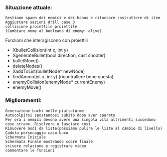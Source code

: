 ### Situazione attuale:
    Gestione spawn dei nemici e dei bonus e ritoccare costruttore di item
    Aggiustare sezioni drill case 3
    collisione proiettile proiettile
    (Cambiare nome al booleano di enemy: alive) 
    
    
Funzioni che interagiscono con proiettili

- XbulletCollision(int x, int y)
- XgenerateBullet(bool direction, cast shooter)
- bulletMove()
- deleteNodes()
- XaddToList(bulletNode* newNode)
- findAmmo(int x, int y) (ricontrallere bene questa)
- enemyCollision(enemyNode* currentEnemy)
- enemyMove()

### Miglioramenti:
    Generazione buchi nelle piattaforme
    Autocolpirsi spostandosi subito dopo aver sparato
    Per ora i nemici devono avere una singola vita altrimenti succedono cose strane. Risolvere o lasciare così
    Rimuovere nodi da liste(possiamo pulire le liste al cambio di livello)
    Caduta personaggio caso buco 
    Schermata Iniziale
    Schermata Finale mostrando score finale
    scivere relazione e registrare video
    commentare le funzioni
